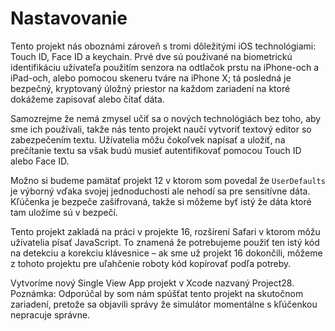 # Nastavovanie

Tento projekt nás oboznámi zároveň s tromi dôležitými iOS technológiami: Touch ID, Face ID a keychain. Prvé dve sú použivané na biometrickú identifikáciu užívateľa použitím senzora na odtlačok prstu na iPhone-och a iPad-och, alebo pomocou skeneru tváre na iPhone X; tá posledná je bezpečný, kryptovaný úložný priestor na každom zariadení na ktoré dokážeme zapisovať alebo čítať dáta.

Samozrejme že nemá zmysel učiť sa o nových technológiách bez toho, aby sme ich používali, takže nás tento projekt naučí vytvoriť textový editor so zabezpečením textu. Užívatelia môžu čokoľvek napísať a uložiť, na prečítanie textu sa však budú musieť autentifikovať pomocou Touch ID alebo Face ID.

Možno si budeme pamätať projekt 12 v ktorom som povedal že `UserDefaults` je výborný vďaka svojej jednoduchosti ale nehodí sa pre sensitívne dáta. Kľúčenka je bezpeče zašifrovaná, takže si môžeme byť istý že dáta ktoré tam uložíme sú v bezpečí.

Tento projekt zakladá na práci v projekte 16, rozšírení Safari v ktorom môžu užívatelia písať JavaScript. To znamená že potrebujeme použiť ten istý kód na detekciu a korekciu klávesnice – ak sme už projekt 16 dokončili, môžeme z tohoto projektu pre uľahčenie roboty kód kopírovať podľa potreby.

Vytvoríme nový Single View App projekt v Xcode nazvaný Project28. Poznámka: Odporúčal by som nám spúšťat tento projekt na skutočnom zariadení, pretože sa objavili správy že simulátor momentálne s kľúčenkou nepracuje správne.

